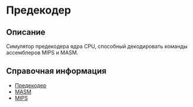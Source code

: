 # Предекодер

## Описание
Симулятор предекодера ядра CPU, способный декодировать команды ассемблеров MIPS и MASM.

## Справочная информация
- [Предекодер](https://wiki.miem.hse.ru/ru/Projects/516)
- [MASM](https://ru.wikipedia.org/wiki/MASM)
- [MIPS](https://ru.wikipedia.org/wiki/MIPS)